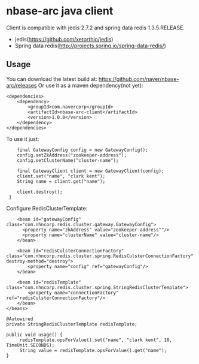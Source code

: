# nbase-arc java client
Client is compatible with jedis 2.7.2 and spring data redis 1.3.5.RELEASE.
* jedis(https://github.com/xetorthio/jedis)
* Spring data redis(http://projects.spring.io/spring-data-redis/)

## Usage
You can download the latest build at: https://github.com/naver/nbase-arc/releases
Or use it as a maven dependency(not yet):
~~~
<dependencies>
    <dependency>
        <groupId>com.navercorp</groupId>
        <artifactId>nbase-arc-client</artifactId>
        <version>1.0.0</version>
    </dependency>
</dependencies>
~~~

To use it just:
~~~
    final GatewayConfig config = new GatewayConfig();
    config.setZkAddress("zookeeper-address");
    config.setClusterName("cluster-name");

    final GatewayClient client = new GatewayClient(config);
    client.set("name", "clark kent");
    String name = client.get("name");

    client.destroy();
 }
~~~

Configure RedisClusterTemplate:
~~~
    <bean id="gatewayConfig" class="com.nhncorp.redis.cluster.gateway.GatewayConfig">
      <property name="zkAddress" value="zookeeper-address""/>
      <property name="clusterName" value="cluster-name"/>
    </bean>

    <bean id="redisCulsterConnectionFactory" class="com.nhncorp.redis.cluster.spring.RedisCulsterConnectionFactory" destroy-method="destroy">
        <property name="config" ref="gatewayConfig"/>
    </bean>

    <bean id="redisTemplate" class="com.nhncorp.redis.cluster.spring.StringRedisClusterTemplate">
        <property name="connectionFactory" ref="redisCulsterConnectionFactory"/>
    </bean>
</beans>
~~~


~~~
@Autowired
private StringRedisClusterTemplate redisTemplate;

public void usage() {
     redisTemplate.opsForValue().set("name", "clark kent", 10, TimeUnit.SECONDS);
     String value = redisTemplate.opsForValue().get("name");
}
~~~
